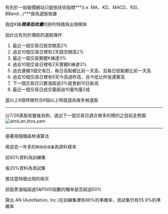 有別於一般報價網站只能依技術指標***(i.e. MA、KD、MACD、RSI、BBand...)***做為選股依據

我從K棒***開高低收量***的排列特徵與出現頻率

設計出有別於傳統的選股條件

1. 最近一個交易日跳空開高2%
2. 過去10個交易日裡有2天跳空開高2%
3. 最近一個交易實體K棒達3%
4. 過去10個交易日裡有2天實體K棒達3%
5. 過去連續3個交易日，每日高點都比前一天高、且每日低點都比前一天高
6. 過去10個交易日裡有6天今高過昨高、且今低比昨低還要高
7. 下一個交易日只要漲超過3%就會創10日新高
8. 最近一個交易日成交量超過10量均量2成

當以上8個特徵符合6個以上時就選為做多候選股
* * *
以7/26美股收盤後為例，選出下一個交易日適合做多的標的之目前走勢圖
![amd,an,ktos,sam](https://i.imgur.com/YyHg2jf.png)
* * *
接著用隨機森林演算法

用過去一年多的`開高低收量`為資料樣本

前80%資料為訓練集

後20%資料為測試集

推估當特徵出現的隔天

該股票漲幅超過S&P500指數的機率是否超過50%

算出 AN (AutoNation, Inc.)在訓練集裡有66%的準確率，測試集仍有55.9%的準確率
